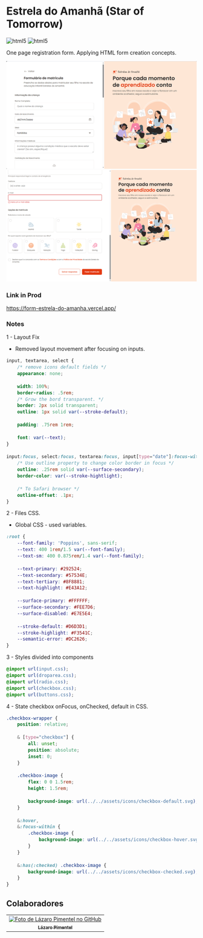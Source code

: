 # Estrela do Amanhã (Star of Tomorrow)
![html5](https://img.shields.io/badge/HTML5-E34F26?style=for-the-badge&logo=html5&logoColor=white
)
![html5](https://img.shields.io/badge/CSS3-1572B6?style=for-the-badge&logo=css3&logoColor=white)

One page registration form. Applying HTML form creation concepts.

<img src="./screenshots/main.png" width=800>
<img src="./screenshots/main2.png" width=800>

### Link in Prod

https://form-estrela-do-amanha.vercel.app/

### Notes

1 - Layout Fix
*  Removed layout movement after focusing on inputs.
````css
input, textarea, select {
    /* remove icons default fields */
    appearance: none; 

    width: 100%;
    border-radius: .5rem;
    /* Grow the bord transparent. */
    border: 2px solid transparent;
    outline: 1px solid var(--stroke-default);

    padding: .75rem 1rem;

    font: var(--text);
}

input:focus, select:focus, textarea:focus, input[type="date"]:focus-within {
    /* Use outline property to change color border in focus */
    outline: .25rem solid var(--surface-secondary);
    border-color: var(--stroke-hightlight);

    /* To Safari browser */
    outline-offset: .1px;
}

````  

2 - Files CSS.
*   Global CSS - used variables.
````css
:root {
    --font-family: 'Poppins', sans-serif;
    --text: 400 1rem/1.5 var(--font-family);
    --text-sm: 400 0.875rem/1.4 var(--font-family);

    --text-primary: #292524;
    --text-secondary: #57534E;
    --text-tertiary: #8F8881;
    --text-highlight: #E43A12;

    --surface-primary: #FFFFFF;
    --surface-secondary: #FEE7D6;
    --surface-disabled: #E7E5E4;

    --stroke-default: #D6D3D1;
    --stroke-highlight: #F3541C;
    --semantic-error: #DC2626;
}
````

3 - Styles divided into components
````css
@import url(input.css);
@import url(droparea.css);
@import url(radio.css);
@import url(checkbox.css);
@import url(buttons.css);


````

4 - State checkbox onFocus, onChecked, default in CSS.
````css
.checkbox-wrapper {
    position: relative;

    & [type="checkbox"] {
        all: unset;
        position: absolute;
        inset: 0;
    }

    .checkbox-image {
        flex: 0 0 1.5rem;
        height: 1.5rem;

        background-image: url(../../assets/icons/checkbox-default.svg);
    }

    &:hover,
    &:focus-within {
        .checkbox-image {
            background-image: url(../../assets/icons/checkbox-hover.svg);
        }
    }

    &:has(:checked) .checkbox-image {
        background-image: url(../../assets/icons/checkbox-checked.svg);
    }
}
````

## Colaboradores
<table>
  <tr>
    <td align="center">
      <a href="#">
        <img src="https://avatars.githubusercontent.com/u/79115354?v=4" width="100px;" alt="Foto de Lázaro Pimentel no GitHub"/><br>
        <sub>
          <b>Lázaro Pimentel</b>
        </sub>
      </a>
    </td>
  </tr>
</table>
